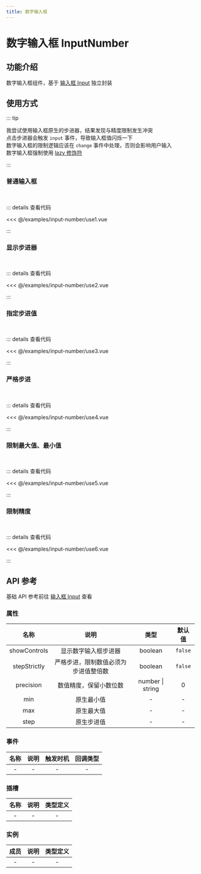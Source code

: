 ```yaml
---
title: 数字输入框
---
```


# 数字输入框 InputNumber

## 功能介绍

数字输入框组件，基于 [输入框 Input](/examples/input) 独立封装

## 使用方式

::: tip

我尝试使用输入框原生的步进器，结果发现与精度限制发生冲突  
点击步进器会触发 `input` 事件，导致输入框值闪烁一下  
数字输入框的限制逻辑应该在 `change` 事件中处理，否则会影响用户输入  
数字输入框强制使用 [lazy 修饰符](/examples/input/index.md#v-model-修饰符)

:::

### 普通输入框

<br />
<InputNumberUse1 />

::: details 查看代码

<<< @/examples/input-number/use1.vue

:::

### 显示步进器

<br />
<InputNumberUse2 />

::: details 查看代码

<<< @/examples/input-number/use2.vue

:::

### 指定步进值

<br />
<InputNumberUse3 />

::: details 查看代码

<<< @/examples/input-number/use3.vue

:::

### 严格步进

<br />
<InputNumberUse4 />

::: details 查看代码

<<< @/examples/input-number/use4.vue

:::

### 限制最大值、最小值

<br />
<InputNumberUse5 />

::: details 查看代码

<<< @/examples/input-number/use5.vue

:::

### 限制精度

<br />
<InputNumberUse6 />

::: details 查看代码

<<< @/examples/input-number/use6.vue

:::

## API 参考

基础 API 参考前往 [输入框 Input](/examples/input) 查看

### 属性

|     名称     |                 说明                 |       类型       | 默认值  |
| :----------: | :----------------------------------: | :--------------: | :-----: |
| showControls |         显示数字输入框步进器         |     boolean      | `false` |
| stepStrictly | 严格步进，限制数值必须为步进值整倍数 |     boolean      | `false` |
|  precision   |        数值精度，保留小数位数        | number \| string |    0    |
|     min      |              原生最小值              |        -         |    -    |
|     max      |              原生最大值              |        -         |    -    |
|     step     |              原生步进值              |        -         |    -    |

### 事件

| 名称 | 说明 | 触发时机 | 回调类型 |
| :--: | :--: | :------: | :------: |
|  -   |  -   |    -     |    -     |

### 插槽

| 名称 | 说明 | 类型定义 |
| :--: | :--: | :------: |
|  -   |  -   |    -     |

### 实例

| 成员 | 说明 | 类型定义 |
| :--: | :--: | :------: |
|  -   |  -   |    -     |

<script setup>
import InputNumberUse1 from './use1.vue';
import InputNumberUse2 from './use2.vue';
import InputNumberUse3 from './use3.vue';
import InputNumberUse4 from './use4.vue';
import InputNumberUse5 from './use5.vue';
import InputNumberUse6 from './use6.vue';
</script>
